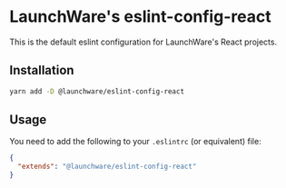 # LaunchWare's eslint-config-react

This is the default eslint configuration for LaunchWare's React projects.

## Installation

```bash
yarn add -D @launchware/eslint-config-react
```

## Usage

You need to add the following to your `.eslintrc` (or equivalent) file:

```json
{
  "extends": "@launchware/eslint-config-react"
}
```
